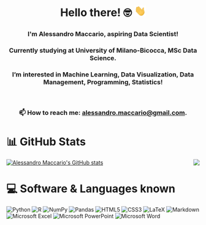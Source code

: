 # <p align="center">Hello there! 🤓 <img src="https://github.com/alessandro-maccario/alessandro-maccario/blob/main/wave_hand.gif" width="30px"></p>

### <p align="center"> I'm Alessandro Maccario, aspiring Data Scientist!</p>
### <p align="center"> Currently studying at University of Milano-Bicocca, MSc Data Science.</p>
### <p align="center"> I’m interested in Machine Learning, Data Visualization, Data Management, Programming, Statistics!</p><br/>
### <p align="center">📫 How to reach me: alessandro.maccario@gmail.com.</p>

# :bar_chart: GitHub Stats

[![Alessandro Maccario's GitHub stats](https://github-readme-stats.vercel.app/api?username=alessandro-maccario&hide=prs&count_private=true&show_icons=true&theme=vue-dark)](https://github.com/alessandro-maccario/github-readme-stats) <img align="right" src="https://github-readme-stats.vercel.app/api/top-langs/?username=alessandro-maccario&theme=vue-dark&layout=compact"/>

# :computer: Software & Languages known

![Python](https://img.shields.io/badge/python-3670A0?style=for-the-badge&logo=python&logoColor=ffdd54) ![R](https://img.shields.io/badge/r-%23276DC3.svg?style=for-the-badge&logo=r&logoColor=white) ![NumPy](https://img.shields.io/badge/numpy-%23013243.svg?style=for-the-badge&logo=numpy&logoColor=white) ![Pandas](https://img.shields.io/badge/pandas-%23150458.svg?style=for-the-badge&logo=pandas&logoColor=white) ![HTML5](https://img.shields.io/badge/html5-%23E34F26.svg?style=for-the-badge&logo=html5&logoColor=white) ![CSS3](https://img.shields.io/badge/css3-%231572B6.svg?style=for-the-badge&logo=css3&logoColor=white) ![LaTeX](https://img.shields.io/badge/latex-%23008080.svg?style=for-the-badge&logo=latex&logoColor=white) ![Markdown](https://img.shields.io/badge/markdown-%23000000.svg?style=for-the-badge&logo=markdown&logoColor=white) ![Microsoft Excel](https://img.shields.io/badge/Microsoft_Excel-217346?style=for-the-badge&logo=microsoft-excel&logoColor=white) ![Microsoft PowerPoint](https://img.shields.io/badge/Microsoft_PowerPoint-B7472A?style=for-the-badge&logo=microsoft-powerpoint&logoColor=white) ![Microsoft Word](https://img.shields.io/badge/Microsoft_Word-2B579A?style=for-the-badge&logo=microsoft-word&logoColor=white)
